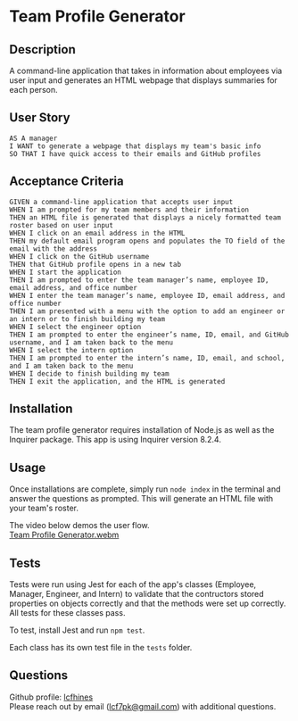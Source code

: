 # Team Profile Generator


## Description
A command-line application that takes in information about employees via user input and generates an HTML webpage that displays summaries for each person.

## User Story
```
AS A manager  
I WANT to generate a webpage that displays my team's basic info  
SO THAT I have quick access to their emails and GitHub profiles
```

## Acceptance Criteria
```
GIVEN a command-line application that accepts user input 
WHEN I am prompted for my team members and their information 
THEN an HTML file is generated that displays a nicely formatted team roster based on user input 
WHEN I click on an email address in the HTML  
THEN my default email program opens and populates the TO field of the email with the address  
WHEN I click on the GitHub username  
THEN that GitHub profile opens in a new tab  
WHEN I start the application  
THEN I am prompted to enter the team manager’s name, employee ID, email address, and office number  
WHEN I enter the team manager’s name, employee ID, email address, and office number  
THEN I am presented with a menu with the option to add an engineer or an intern or to finish building my team  
WHEN I select the engineer option  
THEN I am prompted to enter the engineer’s name, ID, email, and GitHub username, and I am taken back to the menu  
WHEN I select the intern option  
THEN I am prompted to enter the intern’s name, ID, email, and school, and I am taken back to the menu  
WHEN I decide to finish building my team  
THEN I exit the application, and the HTML is generated  
```
## Installation
The team profile generator requires installation of Node.js as well as the Inquirer package. This app is using Inquirer version 8.2.4.

## Usage
Once installations are complete, simply run `node index` in the terminal and answer the questions as prompted. This will generate an HTML file with your team's roster.  

The video below demos the user flow.  
[Team Profile Generator.webm](https://user-images.githubusercontent.com/113798073/198439380-bdd20c44-49c5-4220-ba8b-fe43094ae4f8.webm)



## Tests
Tests were run using Jest for each of the app's classes (Employee, Manager, Engineer, and Intern) to validate that the contructors stored properties on objects correctly and that the methods were set up correctly. All tests for these classes pass.  

To test, install Jest and run `npm test`.  

Each class has its own test file in the `tests` folder.
  
  
## Questions
Github profile: [lcfhines](https://github.com/lcfhines)  
Please reach out by email (lcf7pk@gmail.com) with additional questions.
